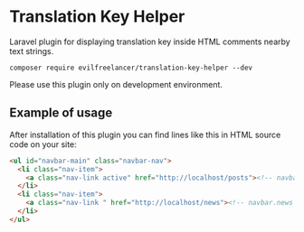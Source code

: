 # Translation Key Helper

Laravel plugin for displaying translation key inside HTML
comments nearby text strings.

    composer require evilfreelancer/translation-key-helper --dev

Please use this plugin only on development environment.

## Example of usage

After installation of this plugin you can find lines like this in HTML source code on your site:

```html
<ul id="navbar-main" class="navbar-nav">
  <li class="nav-item">
    <a class="nav-link active" href="http://localhost/posts"><!-- navbar.posts -->Posts</a>
  </li>
  <li class="nav-item">
    <a class="nav-link " href="http://localhost/news"><!-- navbar.news -->News</a>
  </li>
</ul>
```
